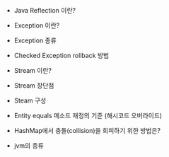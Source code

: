 - Java Reflection 이란?

- Exception 이란?

- Exception 종류

- Checked Exception rollback 방법

- Stream 이란?

- Stream 장단점

- Steam 구성

- Entity equals 메소드 재정의 기준
  (해시코드 오버라이드)

- HashMap에서 충돌(collision)을 회피하기 위한 방법은?

- jvm의 종류


